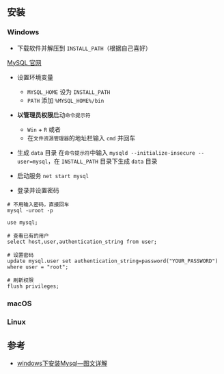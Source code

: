 
## 安装

### Windows

- 下载软件并解压到 `INSTALL_PATH`（根据自己喜好）

[MySQL 官网](https://dev.mysql.com/downloads/mysql/)

- 设置环境变量
  - `MYSQL_HOME` 设为 `INSTALL_PATH`
  - `PATH` 添加 `%MYSQL_HOME%/bin`

- **以管理员权限**启动`命令提示符`
  - `Win` + `R` 或者
  - 在`文件资源管理器`的地址栏输入 `cmd` 并回车
  
- 生成 `data` 目录
 在`命令提示符`中输入 `mysqld --initialize-insecure --user=mysql`，在 `INSTALL_PATH` 目录下生成 `data` 目录

- 启动服务
`net start mysql`

- 登录并设置密码

```
# 不用输入密码，直接回车
mysql -uroot -p

use mysql;

# 查看已有的用户
select host,user,authentication_string from user;

# 设置密码
update mysql.user set authentication_string=password("YOUR_PASSWORD") where user = "root";

# 刷新权限
flush privileges;
```

### macOS

### Linux


## 参考
- [windows下安装Mysql—图文详解](https://www.cnblogs.com/reyinever/p/8551977.html)
